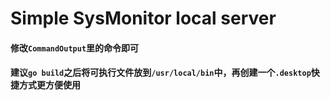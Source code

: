 # Simple SysMonitor local server
#### 修改`CommandOutput`里的命令即可
#### 建议`go build`之后将可执行文件放到`/usr/local/bin`中，再创建一个`.desktop`快捷方式更方便使用